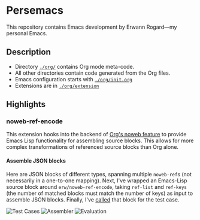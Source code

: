 # Persemacs

This repository contains Emacs development by Erwann Rogard—my personal Emacs.

## Description

- Directory [`./org/`](./org/) contains Org mode meta-code.
- All other directories contain code generated from the Org files.
- Emacs configuration starts with [`./org/init.org`](./org/init.org)
- Extensions are in [`./org/extension`](./org/extension)

## Highlights

### noweb-ref-encode
This extension hooks into the backend of [Org's noweb feature](https://orgmode.org/manual/Noweb-Reference-Syntax.html) to provide Emacs Lisp functionality for assembling source blocks. This allows for more complex transformations of referenced source blocks than Org alone.

#### Assemble JSON blocks
Here are JSON blocks of different types, spanning multiple `noweb-ref`s (not necessarily in a one-to-one mapping). Next, I've wrapped an Emacs-Lisp source block around `erw/noweb-ref-encode`, taking `ref-list` and `ref-keys` (the number of matched blocks must match the number of keys) as input to assemble JSON blocks. Finally, I've [called](https://orgmode.org/manual/Evaluating-Code-Blocks.html) that block for the test case.

![Test Cases](/home/erwann/Pictures/Screenshot/Screenshot_2025-05-25_12-51-19.png)
![Assembler](/home/erwann/Pictures/Screenshot/Screenshot_2025-05-25_12-50-40.png)
![Evaluation](/home/erwann/Pictures/Screenshot/Screenshot_2025-05-25_12-53-23.png)

<!-- TODO generate this file using Org+Export -->

